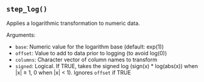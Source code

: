 ## `step_log()`

Applies a logarithmic transformation to numeric data.

Arguments:
* `base`: Numeric value for the logarithm base (default: exp(1))
* `offset`: Value to add to data prior to logging (to avoid log(0))
* `columns`: Character vector of column names to transform
* `signed`: Logical. If TRUE, takes the signed log (sign(x) * log(abs(x)) when |x| ≥ 1, 0 when |x| < 1). Ignores `offset` if TRUE
